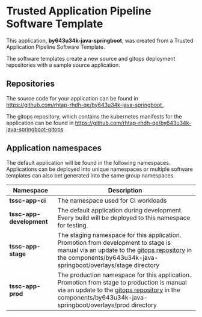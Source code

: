 # Trusted Application Pipeline Software Template

This application, **by643u34k-java-springboot**, was created from a Trusted Application Pipeline Software Template.

The software templates create a new source and gitops deployment repositories with a sample source application. 

## Repositories

The source code for your application can be found in [https://github.com/rhtap-rhdh-qe/by643u34k-java-springboot ](https://github.com/rhtap-rhdh-qe/by643u34k-java-springboot ).
 
The gitops repository, which contains the kubernetes manifests for the application can be found in 
[https://github.com/rhtap-rhdh-qe/by643u34k-java-springboot-gitops ](https://github.com/rhtap-rhdh-qe/by643u34k-java-springboot-gitops ) 

## Application namespaces 

The default application will be found in the following namespaces. Applications can be deployed into unique namespaces or multiple software templates can also bet generated into the same group namespaces.  

|  Namespace   |  Description   |  
| -------- | -------- |
| **tssc-app-ci** | The namespace used for CI workloads |
| **tssc-app-development** | The default application during development. Every build will be deployed to this namespace for testing. |
| **tssc-app-stage** | The staging namespace for this application. Promotion from development to stage is manual via an update to the [gitops repository](https://github.com/rhtap-rhdh-qe/by643u34k-java-springboot-gitops ) in the components/by643u34k-java-springboot/overlays/stage directory |
| **tssc-app-prod** | The production namespace for this application. Promotion from stage to production is manual via an update to the [gitops repository](https://github.com/rhtap-rhdh-qe/by643u34k-java-springboot-gitops ) in the components/by643u34k-java-springboot/overlays/prod directory |